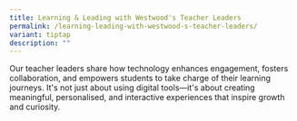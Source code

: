 ```yaml
---
title: Learning & Leading with Westwood's Teacher Leaders
permalink: /learning-leading-with-westwood-s-teacher-leaders/
variant: tiptap
description: ""
---
```

<p>Our teacher leaders share how technology enhances engagement, fosters
collaboration, and empowers students to take charge of their learning journeys.
It's not just about using digital tools—it's about creating meaningful,
personalised, and interactive experiences that inspire growth and curiosity.</p>
<p>
<br>
</p>